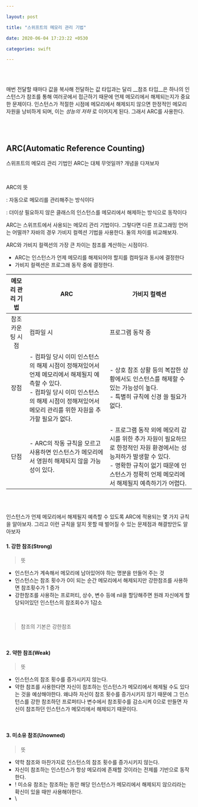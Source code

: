 ```yaml
---

layout: post

title: "스위프트의 메모리 관리 기법"

date: 2020-06-04 17:23:22 +0530

categories: swift

---
```


<br>

<br>

매번 전달할 때마다 값을 복사해 전달하는 값 타입과는 달리 __참조 타입__은 하나의 인스턴스가 참조를 통해 여러곳에서 접근하기 때문에 언제 메모리에서 해제되는지가 중요한 문제이다. 인스턴스가 적절한 시점에 메모리에서 해제되지 않으면 한정적인 메모리 자원을 낭비하게 되며, 이는 _성능의 저하_ 로 이어지게 된다. 그래서 ARC를 사용한다.

<br>

<br>

## ARC(Automatic Reference Counting)

스위프트의 메모리 관리 기법인 ARC는 대체 무엇일까? 개념을 다져보자

<br>

ARC의 뜻

: 자동으로 메모리를 관리해주는 방식이다

: 더이상 필요하지 않은 클래스의 인스턴스를 메모리에서 해제하는 방식으로 동작이다



ARC는 스위프트에서 사용되는 메모리 관리 기법이다. 그렇다면 다른 프로그래밍 언어는 어떨까? 자바의 경우 가비지 컬렉션 기법을 사용한다. 둘의 차이를 비교해보자.

ARC와 가비지 컬렉션의 가장 큰 차이는 참조를 계산하는 시점이다. 

- ARC는 인스턴스가 언제 메모리를 해제되어야 할지를 컴파일과 동시에 결정한다
- 가비지 컬렉션은 프로그래 동작 중에 결정한다.

| 메모리 관리 기법 | ARC                                                          | 가비지 컬렉션                                                |
| :--------------: | ------------------------------------------------------------ | ------------------------------------------------------------ |
| 참조 카운팅 시점 | 컴파일 시                                                    | 프로그램 동작 중                                             |
|       장점       | - 컴파일 당시 이미 인스턴스의 해제 시점이 정해져있어서<br />언제 메모리에서 해제될지 예측할 수 있다.<br />- 컴파일 당시 이미 인스턴스의 해제 시점이 정해져있어서 메모리 관리를 위한 자원을 추가할 필요가 없다. | - 상호 참조 상활 등의 복잡한 상황에서도 인스턴스를 해제할 수 있는 가능성이 높다.<br />- 특별히 규칙에 신경 쓸 필요가 없다. |
|       단점       | - ARC의 작동 규칙을 모르고 사용하면 인스턴스가 메모리에서 영원히 해제되지 않을 가능성이 있다. | - 프로그램 동작 외에 메모리 감시를 위한 추가 자원이 필요하므로 한정적인 자원 환경에서는 성능저하가 발생할 수 있다.<br />- 명확한 규칙이 없기 때문에 인스턴스가 정확히 언제 메모리에서 해제될지 예측하기가 어렵다. |

<br>

<br>

인스턴스가 언제 메모리에서 해제될지 예측할 수 있도록 ARC에 적용되는 몇 가지 규칙을 알아보자. 그리고 이런 규칙을 알지 못할 때 벌어질 수 있는 문제점과 해결방안도 알아보자



#### 1. 강한 참조(Strong)

> 뜻

- 인스턴스가 계속해서 메모리에 남아있어야 하는 명분을 만들어 주는 것
- 인스턴스는 참조 횟수가 0이 되는 순간 메모리에서 해제되지만 강한참조를 사용하면 참조횟수가 1 증가
- 강한참조를 사용하는 프로퍼티, 상수, 변수 등에 nil을 할당해주면 원래 자신에게 할당되어있던 인스턴스의 참조회수가 1감소

<br>

> 참조의 기본은 강한참조

<br>



#### 2. 약한 참조(Weak)

> 뜻

- 인스턴스의 참조 횟수를 증가시키지 않는다.
- 약한 참조를 사용한다면 자신이 참조하는 인스턴스가 메모리에서 해제될 수도 있다는 것을 예상해야한다. 왜냐하 자신이 참조 횟수를 증가시키지 않기 때문에 그 인스턴스를 강한 참조하던 프로퍼티나 변수에서 참조횟수를 감소시켜 0으로 만들면 자신이 참조하던 인스턴스가 메모리에서 해제되기 때문이다.

<br>



#### 3. 미소유 참조(Unowned)

> 뜻

- 약학 참조와 마찬가지로 인스턴스의 참조 횟수를 증가시키지 않는다.
- 자신이 참조하는 인스턴스가 항상 메모리에 존재할 것이라는 전제를 기반으로 동작한다.
- ! 미소유 참조는 참조하는 동안 해당 인스턴스가 메모리에서 해제되지 않으리라는 확신이 있을 때만 사용해야한다.
- \



